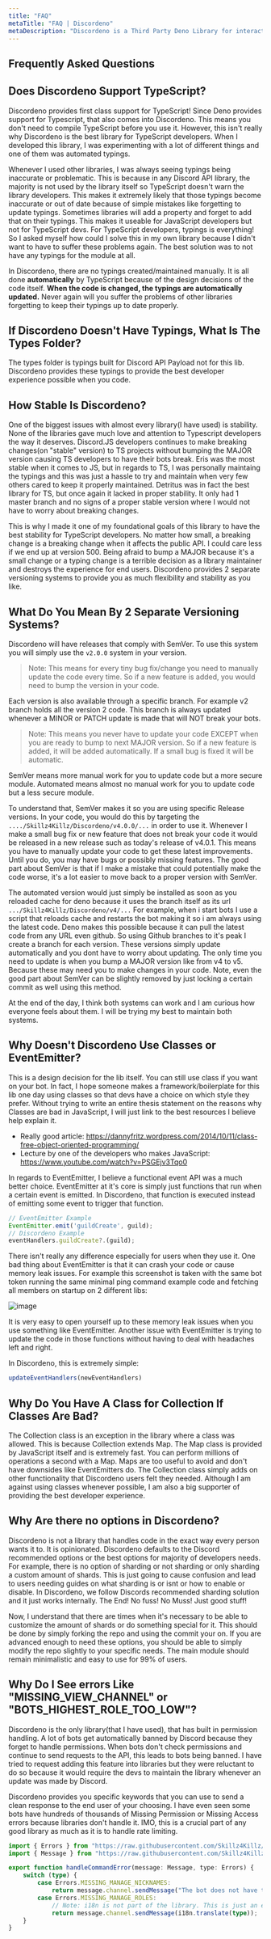 ```yaml
---
title: "FAQ"
metaTitle: "FAQ | Discordeno"
metaDescription: "Discordeno is a Third Party Deno Library for interacting with the Discord API."
---
```


##  Frequently Asked Questions

## Does Discordeno Support TypeScript?

Discordeno provides first class support for TypeScript! Since Deno provides support for Typescript, that also comes into Discordeno. This means you don't need to compile TypeScript before you use it. However, this isn't really why Discordeno is the best library for TypeScript developers. When I developed this library, I was experimenting with a lot of different things and one of them was automated typings.

Whenever I used other libraries, I was always seeing typings being inaccurate or problematic. This is because in any Discord API library, the majority is not used by the library itself so TypeScript doesn't warn the library developers. This makes it extremely likely that those typings become inaccurate or out of date because of simple mistakes like forgetting to update typings. Sometimes libraries will add a property and forget to add that on their typings. This makes it useable for JavaScript developers but not for TypeScript devs. For TypeScript developers, typings is everything! So I asked myself how could I solve this in my own library because I didn't want to have to suffer these problems again. The best solution was to not have any typings for the module at all.

In Discordeno, there are no typings created/maintained manually. It is all done **automatically** by TypeScript because of the design decisions of the code itself. **When the code is changed, the typings are automatically updated.** Never again will you suffer the problems of other libraries forgetting to keep their typings up to date properly.

## If Discordeno Doesn't Have Typings, What Is The Types Folder?

The types folder is typings built for Discord API Payload not for this lib. Discordeno provides these typings to provide the best developer experience possible when you code.

## How Stable Is Discordeno?

One of the biggest issues with almost every library(I have used) is stability. None of the libraries gave much love and attention to Typescript developers the way it deserves. Discord.JS developers continues to make breaking changes(on "stable" version) to TS projects without bumping the MAJOR version causing TS developers to have their bots break. Eris was the most stable when it comes to JS, but in regards to TS, I was personally maintaing the typings and this was just a hassle to try and maintain when very few others cared to keep it properly maintained. Detritus was in fact the best library for TS, but once again it lacked in proper stability. It only had 1 master branch and no signs of a proper stable version where I would not have to worry about breaking changes.

This is why I made it one of my foundational goals of this library to have the best stability for TypeScript developers. No matter how small, a breaking change is a breaking change when it affects the public API. I could care less if we end up at version 500. Being afraid to bump a MAJOR because it's a small change or a typing change is a terrible decision as a library maintainer and destroys the experience for end users. Discordeno provides 2 separate versioning systems to provide you as much flexibility and stability as you like.

## What Do You Mean By 2 Separate Versioning Systems?

Discordeno will have releases that comply with SemVer. To use this system you will simply use the `v2.0.0` system in your version.

> Note: This means for every tiny bug fix/change you need to manually update the code every time. So if a new feature is added, you would need to bump the version in your code.

Each version is also available through a specific branch. For example v2 branch holds all the version 2 code. This branch is always updated whenever a MINOR or PATCH update is made that will NOT break your bots.

> Note: This means you never have to update your code EXCEPT when you are ready to bump to next MAJOR version. So if a new feature is added, it will be added automatically. If a small bug is fixed it will be automatic.

SemVer means more manual work for you to update code but a more secure module. Automated means almost no manual work for you to update code but a less secure module.

To understand that, SemVer makes it so you are using specific Release versions. In your code, you would do this by targeting the `..../Skillz4Killz/Discordeno/v4.0.0/...` in order to use it. Whenever I make a small bug fix or new feature that does not break your code it would be released in a new release such as today's release of v4.0.1. This means you have to manually update your code to get these latest improvements. Until you do, you may have bugs or possibly missing features. The good part about SemVer is that if I make a mistake that could potentially make the code worse, it's a lot easier to move back to a proper version with SemVer.

The automated version would just simply be installed as soon as you reloaded cache for deno because it uses the branch itself as its url `.../Skillz4Killz/Discordeno/v4/...` For example, when i start bots I use a script that reloads cache and restarts the bot making it so i am always using the latest code. Deno makes this possible because it can pull the latest code from any URL even github. So using Github branches to it's peak I create a branch for each version. These versions simply update automatically and you dont have to worry about updating. The only time you need to update is when you bump a MAJOR version like from v4 to v5. Because these may need you to make changes in your code. Note, even the good part about SemVer can be slightly removed by just locking a certain commit as well using this method.

At the end of the day, I think both systems can work and I am curious how everyone feels about them. I will be trying my best to maintain both systems.

## Why Doesn't Discordeno Use Classes or EventEmitter?

This is a design decision for the lib itself. You can still use class if you want on your bot. In fact, I hope someone makes a framework/boilerplate for this lib one day using classes so that devs have a choice on which style they prefer. Without trying to write an entire thesis statement on the reasons why Classes are bad in JavaScript, I will just link to the best resources I believe help explain it.

- Really good article: https://dannyfritz.wordpress.com/2014/10/11/class-free-object-oriented-programming/
- Lecture by one of the developers who makes JavaScript: https://www.youtube.com/watch?v=PSGEjv3Tqo0

In regards to EventEmitter, I believe a functional event API was a much better choice. EventEmitter at it's core is simply just functions that run when a certain event is emitted. In Discordeno, that function is executed instead of emitting some event to trigger that function.

```typescript
// EventEmitter Example
EventEmitter.emit('guildCreate', guild);
// Discordeno Example
eventHandlers.guildCreate?.(guild);
```
There isn't really any difference especially for users when they use it. One bad thing about EventEmitter is that it can crash your code or cause memory leak issues. For example this screenshot is taken with the same bot token running the same minimal ping command example code and fetching all members on startup on 2 different libs:

![image](https://user-images.githubusercontent.com/23035000/82705428-a13c9500-9c45-11ea-8dd7-a88f05c8120f.png)

It is very easy to open yourself up to these memory leak issues when you use something like EventEmitter. Another issue with EventEmitter is trying to update the code in those functions without having to deal with headaches left and right.

In Discordeno, this is extremely simple:

```typescript
updateEventHandlers(newEventHandlers)
```

## Why Do You Have A Class for Collection If Classes Are Bad?

The Collection class is an exception in the library where a class was allowed. This is because Collection extends Map. The Map class is provided by JavaScript itself and is extremely fast. You can perform millions of operations a second with a Map. Maps are too useful to avoid and don't have downsides like EventEmitters do. The Collection class simply adds on other functionality that Discordeno users felt they needed. Although I am against using classes whenever possible, I am also a big supporter of providing the best developer experience.

## Why Are there no options in Discordeno?

Discordeno is not a library that handles code in the exact way every person wants it to. It is opinionated. Discordeno defaults to the Discord recommended options or the best options for majority of developers needs. For example, there is no option of sharding or not sharding or only sharding a custom amount of shards. This is just going to cause confusion and lead to users needing guides on what sharding is or isnt or how to enable or disable. In Discordeno, we follow Discords recommended sharding solution and it just works internally. The End! No fuss! No Muss! Just good stuff!

Now, I understand that there are times when it's necessary to be able to customize the amount of shards or do something special for it. This should be done by simply forking the repo and using the commit your on. If you are advanced enough to need these options, you should be able to simply modify the repo slightly to your specific needs. The main module should remain minimalistic and easy to use for 99% of users.

## Why Do I See errors Like "MISSING_VIEW_CHANNEL" or "BOTS_HIGHEST_ROLE_TOO_LOW"?

Discordeno is the only library(that I have used), that has built in permission handling. A lot of bots get automatically banned by Discord because they forget to handle permissions. When bots don't check permissions and continue to send requests to the API, this leads to bots being banned. I have tried to request adding this feature into libraries but they were reluctant to do so because it would require the devs to maintain the library whenever an update was made by Discord.

Discordeno provides you specific keywords that you can use to send a clean response to the end user of your choosing. I have even seen some bots have hundreds of thousands of Missing Permission or Missing Access errors because libraries don't handle it. IMO, this is a crucial part of any good library as much as it is to handle rate limiting.

```typescript
import { Errors } from "https://raw.githubusercontent.com/Skillz4Killz/Discordeno/v4/types/errors.ts";
import { Message } from "https://raw.githubusercontent.com/Skillz4Killz/Discordeno/v4/structures/message.ts";

export function handleCommandError(message: Message, type: Errors) {
	switch (type) {
		case Errors.MISSING_MANAGE_NICKNAMES:
			return message.channel.sendMessage("The bot does not have the necessary permission to manage/edit other user's nicknames. Grant the **MANAGE_NICKNAME** permission to the bot and try again.");
		case Errors.MISSING_MANAGE_ROLES:
			// Note: i18n is not part of the library. This is just an example of how you could use i18n for custom error responses.
			return message.channel.sendMessage(i18n.translate(type));
	}
}
```
